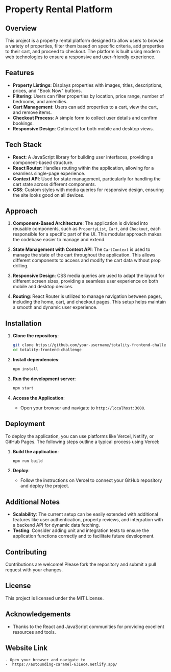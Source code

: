 # Property Rental Platform

## Overview

This project is a property rental platform designed to allow users to browse a variety of properties, filter them based on specific criteria, add properties to their cart, and proceed to checkout. The platform is built using modern web technologies to ensure a responsive and user-friendly experience.

## Features

- **Property Listings**: Displays properties with images, titles, descriptions, prices, and "Book Now" buttons.
- **Filtering**: Users can filter properties by location, price range, number of bedrooms, and amenities.
- **Cart Management**: Users can add properties to a cart, view the cart, and remove items.
- **Checkout Process**: A simple form to collect user details and confirm bookings.
- **Responsive Design**: Optimized for both mobile and desktop views.

## Tech Stack

- **React**: A JavaScript library for building user interfaces, providing a component-based structure.
- **React Router**: Handles routing within the application, allowing for a seamless single-page experience.
- **Context API**: Used for state management, particularly for handling the cart state across different components.
- **CSS**: Custom styles with media queries for responsive design, ensuring the site looks good on all devices.

## Approach

1. **Component-Based Architecture**: The application is divided into reusable components, such as `PropertyList`, `Cart`, and `Checkout`, each responsible for a specific part of the UI. This modular approach makes the codebase easier to manage and extend.

2. **State Management with Context API**: The `CartContext` is used to manage the state of the cart throughout the application. This allows different components to access and modify the cart data without prop drilling.

3. **Responsive Design**: CSS media queries are used to adapt the layout for different screen sizes, providing a seamless user experience on both mobile and desktop devices.

4. **Routing**: React Router is utilized to manage navigation between pages, including the home, cart, and checkout pages. This setup helps maintain a smooth and dynamic user experience.

## Installation

1. **Clone the repository**:
    ```bash
    git clone https://github.com/your-username/totality-frontend-challenge.git
    cd totality-frontend-challenge
    ```

2. **Install dependencies**:
    ```bash
    npm install
    ```

3. **Run the development server**:
    ```bash
    npm start
    ```

4. **Access the Application**:
    - Open your browser and navigate to `http://localhost:3000`.

## Deployment

To deploy the application, you can use platforms like Vercel, Netlify, or GitHub Pages. The following steps outline a typical process using Vercel:

1. **Build the application**:
    ```bash
    npm run build
    ```

2. **Deploy**:
    - Follow the instructions on Vercel to connect your GitHub repository and deploy the project.

## Additional Notes

- **Scalability**: The current setup can be easily extended with additional features like user authentication, property reviews, and integration with a backend API for dynamic data fetching.
- **Testing**: Consider adding unit and integration tests to ensure the application functions correctly and to facilitate future development.

## Contributing

Contributions are welcome! Please fork the repository and submit a pull request with your changes.

## License

This project is licensed under the MIT License.

## Acknowledgements

- Thanks to the React and JavaScript communities for providing excellent resources and tools.

## Website Link
    - Open your browser and navigate to
    -  https://astounding-caramel-631ec4.netlify.app/